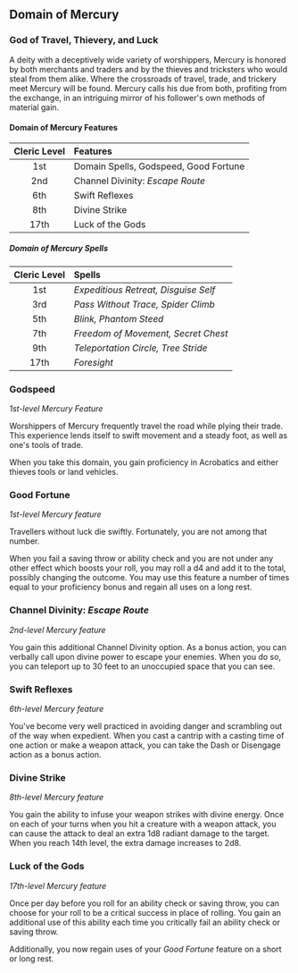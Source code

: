## Domain of Mercury

### God of Travel, Thievery, and Luck

A deity with a deceptively wide variety of worshippers, Mercury is honored by both merchants and traders and by the thieves and tricksters who would steal from them alike. Where the crossroads of travel, trade, and trickery meet Mercury will be found. Mercury calls his due from both, profiting from the exchange, in an intriguing mirror of his follower's own methods of material gain. 

#### Domain of Mercury Features

| Cleric Level | Features                              |
| :----------: | :------------------------------------ |
|     1st      | Domain Spells, Godspeed, Good Fortune |
|     2nd      | Channel Divinity: _Escape Route_      |
|     6th      | Swift Reflexes                        |
|     8th      | Divine Strike                         |
|     17th     | Luck of the Gods                      |

##### Domain of Mercury Spells

| Cleric Level | Spells                                    |
| :----------: | :---------------------------------------- |
|     1st      | _Expeditious Retreat, Disguise Self_      |
|     3rd      | _Pass Without Trace, Spider Climb_        |
|     5th      | _Blink, Phantom Steed_                    |
|     7th      | _Freedom of Movement, Secret Chest_       |
|     9th      | _Teleportation Circle, Tree Stride_       |
|     17th     | _Foresight_                               |

### Godspeed

_1st-level Mercury Feature_

Worshippers of Mercury frequently travel the road while plying their trade. This experience lends itself to swift movement and a steady foot, as well as one's tools of trade.

When you take this domain, you gain proficiency in Acrobatics and either thieves tools or land vehicles.  

### Good Fortune

_1st-level Mercury feature_

Travellers without luck die swiftly. Fortunately, you are not among that number.

When you fail a saving throw or ability check and you are not under any other effect which boosts your roll, you may roll a d4 and add it to the total, possibly changing the outcome. You may use this feature a number of times equal to your proficiency bonus and regain all uses on a long rest.

### Channel Divinity: _Escape Route_

_2nd-level Mercury feature_

You gain this additional Channel Divinity option. As a bonus action, you can verbally call upon divine power to escape your enemies. When you do so, you can teleport up to 30 feet to an unoccupied space that you can see. 

### Swift Reflexes

_6th-level Mercury feature_

You've become very well practiced in avoiding danger and scrambling out of the way when expedient. When you cast a cantrip with a casting time of one action or make a weapon attack, you can take the Dash or Disengage action as a bonus action.

### Divine Strike

_8th-level Mercury feature_

You gain the ability to infuse your weapon strikes with divine energy. Once on each of your turns when you hit a creature with a weapon attack, you can cause the attack to deal an extra 1d8 radiant damage to the target. When you reach 14th level, the extra damage increases to 2d8.

### Luck of the Gods

_17th-level Mercury feature_

Once per day before you roll for an ability check or saving throw, you can choose for your roll to be a critical success in place of rolling. You gain an additional use of this ability each time you critically fail an ability check or saving throw.

Additionally, you now regain uses of your _Good Fortune_ feature on a short or long rest.
